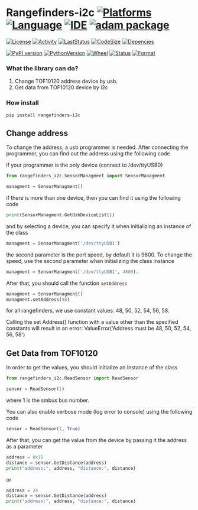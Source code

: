 # Rangefinders-i2c [![Platforms](https://img.shields.io/badge/Raspberry%20Pi-A22846?style=for-the-badge&logo=Raspberry%20Pi&logoColor=white)](https://img.shields.io/badge/Raspberry%20Pi-A22846?style=for-the-badge&logo=Raspberry%20Pi&logoColor=white) [![Language](https://img.shields.io/badge/Python-3776AB?style=for-the-badge&logo=python&logoColor=white)](https://img.shields.io/badge/Python-3776AB?style=for-the-badge&logo=python&logoColor=white) [![IDE](https://img.shields.io/badge/PyCharm-000000.svg?&style=for-the-badge&logo=PyCharm&logoColor=white)](https://img.shields.io/badge/PyCharm-000000.svg?&style=for-the-badge&logo=PyCharm&logoColor=white) [![adam package](https://img.shields.io/badge/adam_package-red?style=for-the-badge&logo=python&logoColor=white)](https://github.com/Adam-Software)

[![License](https://img.shields.io/github/license/Adam-Software/Rangefinders-i2c)](https://img.shields.io/github/license/Adam-Software/Rangefinders-i2c)
[![Activity](https://img.shields.io/github/commit-activity/m/Adam-Software/Rangefinders-i2c)](https://img.shields.io/github/commit-activity/m/Adam-Software/Rangefinders-i2c)
[![LastStatus](https://img.shields.io/github/last-commit/Adam-Software/Rangefinders-i2c)](https://img.shields.io/github/last-commit/Adam-Software/Rangefinders-i2c)
[![CodeSize](https://img.shields.io/github/languages/code-size/Adam-Software/Rangefinders-i2c)](https://img.shields.io/github/languages/code-size/Adam-Software/Rangefinders-i2c)
[![Depencies](https://img.shields.io/librariesio/github/Adam-Software/Rangefinders-i2c)](https://img.shields.io/librariesio/github/Adam-Software/Rangefinders-i2c)

[![PyPI version](https://badge.fury.io/py/rangefinders-i2c.svg)](https://badge.fury.io/py/rangefinders-i2c)
[![PythonVersion](https://img.shields.io/pypi/pyversions/rangefinders-i2c)](https://img.shields.io/pypi/pyversions/rangefinders-i2c)
[![Wheel](https://img.shields.io/pypi/wheel/rangefinders-i2c)](https://img.shields.io/pypi/wheel/rangefinders-i2c)
[![Status](https://img.shields.io/pypi/status/rangefinders-i2c)](https://img.shields.io/pypi/status/rangefinders-i2c)
[![Format](https://img.shields.io/pypi/format/rangefinders-i2c)](https://img.shields.io/pypi/format/rangefinders-i2c)




### What the library can do?
1. Change TOF10120 address device by usb. 
2. Get data from TOF10120 device by i2c

### How install
```commandline
pip install rangefinders-i2c
```

## Change address

To change the address, a usb programmer is needed.
After connecting the programmer, you can find out the address using the following code


if your programmer is the only device (connect to /dev/ttyUSB0)
```python
from rangefinders_i2c.SensorManagment import SensorManagment

managment = SensorManagment()
```
if there is more than one device, then you can find it using the following code
```python
print(SensorManagment.GetUsbDeviceList())
```
and by selecting a device, you can specify it when initializing an instance of the class
```python
managment = SensorManagment('/dev/ttyUSB1')
```
the second parameter is the port speed, by default it is 9600. To change the speed, use the second parameter when initializing the class instance
```python
managment = SensorManagment('/dev/ttyUSB1', 4800).
```
After that, you should call the function `setAddress`
```python
managment = SensorManagment()
managment.setAddress(48)
```
for all rangefinders, we use constant values: 48, 50, 52, 54, 56, 58.

Calling the set Address() function with a value other than the specified constants will result in an error: ValueError('Address must be 48, 50, 52, 54, 56, 58')

## Get Data from TOF10120

In order to get the values, you should initialize an instance of the class

```python
from rangefinders_i2c.ReadSensor import ReadSensor

sensor = ReadSensor(1)
```
where 1 is the smbus bus number.

You can also enable verbose mode (log error to console) using the following code
```python
sensor = ReadSensor(1, True)
```

After that, you can get the value from the device by passing it the address as a parameter

```python
address = 0x18
distance = sensor.GetDistance(address)
print("address:", address, "distance:", distance)
```

or

```python
address = 24
distance = sensor.GetDistance(address)
print("address:", address, "distance:", distance)
```
